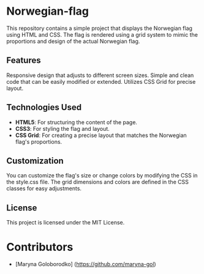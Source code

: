# Norwegian-flag
This repository contains a simple project that displays the Norwegian flag using HTML and CSS. The flag is rendered using a grid system to mimic the proportions and design of the actual Norwegian flag.

## Features
Responsive design that adjusts to different screen sizes.
Simple and clean code that can be easily modified or extended.
Utilizes CSS Grid for precise layout.

## Technologies Used
- **HTML5**: For structuring the content of the page.
- **CSS3**: For styling the flag and layout.
- **CSS Grid**: For creating a precise layout that matches the Norwegian flag's proportions.

## Customization
You can customize the flag's size or change colors by modifying the CSS in the style.css file. The grid dimensions and colors are defined in the CSS classes for easy adjustments.

## License
This project is licensed under the MIT License.

# Contributors

- [Maryna Goloborodko] (https://github.com/maryna-gol)
